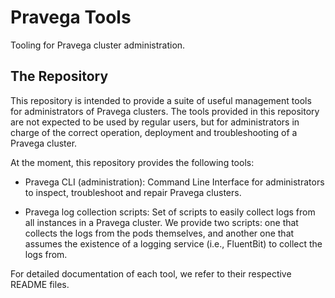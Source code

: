# Pravega Tools

Tooling for Pravega cluster administration.

## The Repository

This repository is intended to provide a suite of useful management tools for administrators of Pravega clusters.
The tools provided in this repository are not expected to be used by regular users, but for administrators in 
charge of the correct operation, deployment and troubleshooting of a Pravega cluster.

At the moment, this repository provides the following tools:

- Pravega CLI (administration): Command Line Interface for administrators to inspect, troubleshoot and repair
Pravega clusters.

- Pravega log collection scripts: Set of scripts to easily collect logs from all instances in a Pravega cluster.
We provide two scripts: one that collects the logs from the pods themselves, and another one that assumes the
existence of a logging service (i.e., FluentBit) to collect the logs from.

For detailed documentation of each tool, we refer to their respective README files.